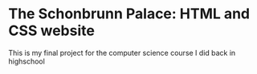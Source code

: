 # The Schonbrunn Palace: HTML and CSS website
This is my final project for the computer science course I did back in highschool
